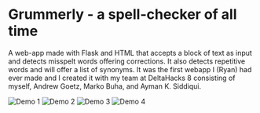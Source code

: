 # Grummerly - a spell-checker of all time
A web-app made with Flask and HTML that accepts a block of text as input and detects misspelt words offering corrections. It also detects repetitive words and will offer a list of synonyms. It was the first webapp I (Ryan) had ever made and I created it with my team at DeltaHacks 8 consisting of myself, Andrew Goetz, Marko Buha, and Ayman K. Siddiqui.

![Demo 1](https://github.com/rscoywolf/grummerly/blob/main/demo_images/grummerly-1.png)
![Demo 2](https://github.com/rscoywolf/grummerly/blob/main/demo_images/grummerly-2.png)
![Demo 3](https://github.com/rscoywolf/grummerly/blob/main/demo_images/grummerly-3.png)
![Demo 4](https://github.com/rscoywolf/grummerly/blob/main/demo_images/grummerly-4.png)
